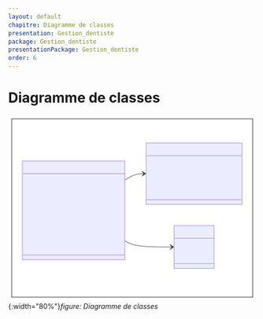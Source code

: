 ```yaml
---
layout: default
chapitre: Diagramme de classes
presentation: Gestion_dentiste
package: Gestion_dentiste
presentationPackage: Gestion_dentiste
order: 6
---
```


<!-- new slide -->

# Diagramme de classes

![Diagramme de classes](./images/diagramme-classes.svg){:width="80%"}*figure: Diagramme de classes*




